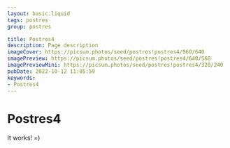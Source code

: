 ```yaml
---
layout: basic.liquid
tags: postres
group: postres

title: Postres4
description: Page description
imageCover: https://picsum.photos/seed/postres!postres4/960/640
imagePreview: https://picsum.photos/seed/postres!postres4/640/560
imagePreviewMini: https://picsum.photos/seed/postres!postres4/320/240
pubDate: 2022-10-12 11:05:59
keywords:
- Postres4
---
```


# Postres4

It works! =)

